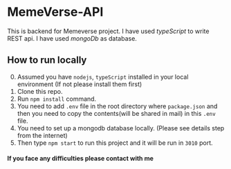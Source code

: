 # MemeVerse-API
This is backend for Memeverse project. 
I have used *typeScript* to write REST api. 
I have used *mongoDb* as database.

## How to run locally ##
0) Assumed you have `nodejs`, `typeScript` installed in your local environment (If not please install them first)
1) Clone this repo.
2) Run `npm install` command.
3) You need to add `.env` file in the root directory where `package.json` and then you need to copy the contents(will be shared in mail) in this `.env` file.
4) You need to set up a mongodb database locally. (Please see details step from the internet)
5) Then type `npm start` to run this project and it will be run in `3010` port. 

#### If you face any difficulties please contact with me #####

